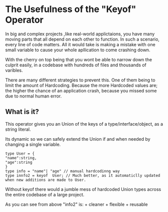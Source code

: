 # The Usefulness of the "Keyof" Operator

In big and complex projects ,like real-world applictaions, you have many moving parts that all depend on each other to function. In such a scenario, every line of code matters. All it would take is making a mistake with one small variable to cause your whole apllication to come crashing down.

With the cherry on top being that you wont be able to narrow down the culprit easily, in a codebase with hundreds of files and thousands of varibles.

There are many different strategies to prevent this. One of them being to limit the amount of Hardcoding. Because the more Hardcoded values are; the higher the chance of an application crash, because you missed some due to normal human error.

<h2>What is it?</h2>
This operator gives you an  Union of the keys of a type/interface/object, as a string literal.

Its dynamic so we can safely extend the Union if and when needed by changing a single variable.

```
type User = {
"name":string,
"age":string
}
type info = "name"| "age" // manual hardcodinng way
type innfo2 = keyof  User; // Much better, as it automaticlly updated when new additions are made to User.
```
Without keyof there would a jumble mess of  hardcoded Union types across the entire codebase of a large project.

As you can see from above "info2" is:
                  + cleaner
                  + flexible
                  + reusable











